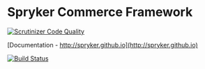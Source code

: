 # Spryker Commerce Framework

[![Scrutinizer Code Quality](https://scrutinizer-ci.com/g/spryker/spryker/badges/quality-score.png?b=master&s=25d80f2c1a93b3ae4d907ea8e75800a87469f088)](https://scrutinizer-ci.com/g/spryker/spryker/?branch=master)

[Documentation - http://spryker.github.io](http://spryker.github.io)

[![Build Status](https://travis-ci.com/spryker/spryker.svg?token=7jVDNZFJxpvBrFetYhbF)](https://travis-ci.com/spryker/spryker)
